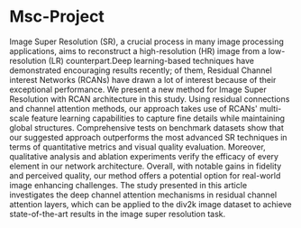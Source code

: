 # Msc-Project
Image Super Resolution (SR), a crucial process in many image processing applications, aims to reconstruct a high-resolution (HR) image from a low-resolution (LR) counterpart.Deep learning-based techniques have demonstrated encouraging results recently; of them, Residual Channel interest Networks (RCANs) have drawn a lot of interest because of their exceptional performance. We present a new method for Image Super Resolution with RCAN architecture in this study. Using residual connections and channel attention methods, our approach takes use of RCANs' multi-scale feature learning capabilities to capture fine details while maintaining global structures. Comprehensive tests on benchmark datasets show that our suggested approach outperforms the most advanced SR techniques in terms of quantitative metrics and visual quality evaluation. Moreover, qualitative analysis and ablation experiments verify the efficacy of every element in our network architecture. Overall, with notable gains in fidelity and perceived quality, our method offers a potential option for real-world image enhancing challenges. The study presented in this article investigates the deep channel attention mechanisms in residual channel attention layers, which can be applied to the div2k image dataset to achieve state-of-the-art results in the image super resolution task.
